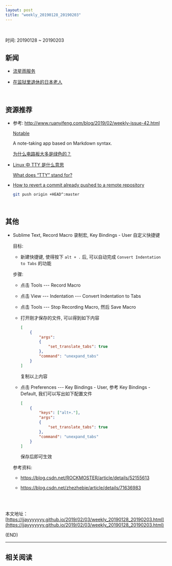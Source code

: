 ```yaml
---
layout: post
title: "weekly_20190128_20190203"
---
```



<br>

时间: 20190128 ~ 20190203

##	新闻

*	[流星雨服务](https://www.v3.co.uk/v3-uk/news/3069575/japanese-firm-sends-micro-satellites-into-space-to-deliver-artificial-meteor-showers-on-demand)

*	[在监狱里退休的日本老人](https://www.solidot.org/story?sid=59505)

	<br>

##	资源推荐

*	参考: http://www.ruanyifeng.com/blog/2019/02/weekly-issue-42.html

	[Notable](https://github.com/fabiospampinato/notable)

	A note-taking app based on Markdown syntax.

	[为什么电路板大多是绿色的？](http://www.seeedstudio.com/blog/2017/07/23/why-are-printed-circuit-boards-are-usually-green-in-colour/)

*	[Linux 中 TTY 是什么意思](https://www.cnblogs.com/dongguolei/p/7975488.html)

	[What does “TTY” stand for?](https://askubuntu.com/questions/481906/what-does-tty-stand-for)

*	[How to revert a commit already pushed to a remote repository](https://gist.github.com/gunjanpatel/18f9e4d1eb609597c50c2118e416e6a6)

	```bash
	git push origin +HEAD^:master
	```

	<br>

##	其他

*	Sublime Text, Record Macro 录制宏, Key Bindings - User 自定义快捷键

	目标:

	*	新建快捷键, 使得按下 `alt + .` 后, 可以自动完成 `Convert Indentation to Tabs` 的功能

	步骤:

	*	点击 Tools --- Record Macro

	*	点击 View --- Indentation --- Convert Indentation to Tabs

	*	点击 Tools --- Stop Recording Macro, 然后 Save Macro

	*	打开刚才保存的文件, 可以得到如下内容

		```json
		[
			{
				"args":
				{
					"set_translate_tabs": true
				},
				"command": "unexpand_tabs"
			}
		]
		```

		复制以上内容

	*	点击 Preferences --- Key Bindings - User, 参考 Key Bindings - Default, 我们可以写出如下配置文件

		```json
		[
			{
				"keys": ["alt+."],
				"args":
				{
					"set_translate_tabs": true
				},
				"command": "unexpand_tabs"
			}
		]
		```

		保存后即可生效

	参考资料:

	*	https://blog.csdn.net/ROCKMOSTER/article/details/52155613

	*	https://blog.csdn.net/zhezhebie/article/details/71636983

<br><br>

本文地址：[https://jjayyyyyyy.github.io/2019/02/03/weekly_20190128_20190203.html](https://jjayyyyyyy.github.io/2019/02/03/weekly_20190128_20190203.html)

(END)

---

##	相关阅读
